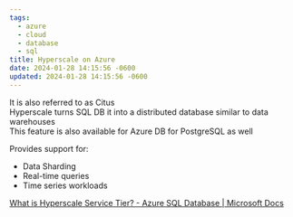 ```yaml
---
tags:
  - azure
  - cloud
  - database
  - sql
title: Hyperscale on Azure
date: 2024-01-28 14:15:56 -0600
updated: 2024-01-28 14:15:56 -0600
---
```


It is also referred to as Citus  
Hyperscale turns SQL DB it into a distributed database similar to data warehouses  
This feature is also available for Azure DB for PostgreSQL as well

Provides support for:
* Data Sharding
* Real-time queries
* Time series workloads

[What is Hyperscale Service Tier? - Azure SQL Database | Microsoft Docs](https://docs.microsoft.com/en-us/azure/azure-sql/database/service-tier-hyperscale)
